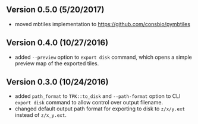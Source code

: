 ## Version 0.5.0 (5/20/2017)
* moved mbtiles implementation to https://github.com/consbio/pymbtiles


## Version 0.4.0 (10/27/2016)
* added `--preview` option to `export disk` command, which opens a simple
preview map of the exported tiles.


## Version 0.3.0 (10/24/2016)
* added `path_format` to `TPK::to_disk` and `--path-format` option to 
CLI `export disk` command to allow control over output filename.
* changed default output path format for exporting to disk to `z/x/y.ext` 
instead of `z/x_y.ext`.